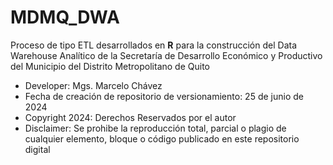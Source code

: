 # MDMQ_DWA
Proceso de tipo ETL desarrollados en **R** para la construcción del Data Warehouse Analítico de la Secretaría de Desarrollo Económico y Productivo del Municipio del Distrito Metropolitano de Quito

- Developer: Mgs. Marcelo Chávez
- Fecha de creación de repositorio de versionamiento: 25 de junio de 2024
- Copyright 2024: Derechos Reservados por el autor
- Disclaimer: Se prohibe la reproducción total, parcial o plagio de cualquier elemento, bloque o código publicado en este repositorio digital
